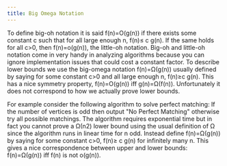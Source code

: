 ```yaml
---
title: Big Omega Notation
---
```

To define big-oh notation it is said f(n)=O(g(n)) if there exists some constant c such that for all large enough n, f(n)≤ c g(n). If the same holds for all c>0, then f(n)=o(g(n)), the little-oh notation. Big-oh and little-oh notation come in very handy in analyzing algorithms because you can ignore implementation issues that could cost a constant factor. 
To describe lower bounds we use the big-omega notation f(n)=Ω(g(n)) usually defined by saying for some constant c>0 and all large enough n, f(n)≥c g(n). This has a nice symmetry property, f(n)=O(g(n)) iff g(n)=Ω(f(n)). Unfortunately it does not correspond to how we actually prove lower bounds. 

For example consider the following algorithm to solve perfect matching: If the number of vertices is odd then output "No Perfect Matching" otherwise try all possible matchings. 
The algorithm requires exponential time but in fact you cannot prove a Ω(n2) lower bound using the usual definition of Ω since the algorithm runs in linear time for n odd. Instead define f(n)=Ω(g(n)) by saying for some constant c>0, f(n)≥ c g(n) for infinitely many n. This gives a nice correspondence between upper and lower bounds: f(n)=Ω(g(n)) iff f(n) is not o(g(n)). 


